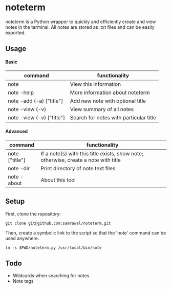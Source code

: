 # noteterm
noteterm is a Python wrapper to quickly and efficiently create and view notes in the terminal. All notes are stored as .txt files and can be easily exported.


## Usage

#### Basic

|command  | functionality|
|----------|-------|
note	|			View this information
note -help	|		More information about noteterm
note -add (-a) ["title"] |	Add new note with optional title
note -view (-v)	|		View summary of all notes
note -view (-v) ["title"]|	Search for notes with particular title


#### Advanced
|command  | functionality|
|----------|-------|
note ["title"]	    |		If a note(s) with this title exists, show note;	otherwise, create a note with title
note -dir   	|		Print directory of note text files
note -about 		|	About this tool


## Setup

First, clone the repository:

`git clone git@github.com:samrawal/noteterm.git`

Then, create a symbolic link to the script so that the 'note' command can be used anywhere.

`ln -s $PWD/noteterm.py /usr/local/bin/note`


## Todo

* Wildcards when searching for notes
* Note tags